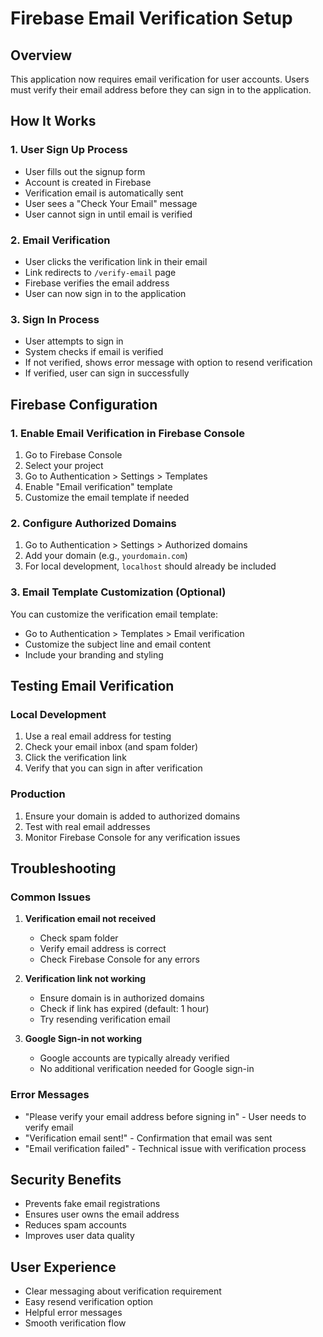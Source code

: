 # Firebase Email Verification Setup

## Overview
This application now requires email verification for user accounts. Users must verify their email address before they can sign in to the application.

## How It Works

### 1. User Sign Up Process
- User fills out the signup form
- Account is created in Firebase
- Verification email is automatically sent
- User sees a "Check Your Email" message
- User cannot sign in until email is verified

### 2. Email Verification
- User clicks the verification link in their email
- Link redirects to `/verify-email` page
- Firebase verifies the email address
- User can now sign in to the application

### 3. Sign In Process
- User attempts to sign in
- System checks if email is verified
- If not verified, shows error message with option to resend verification
- If verified, user can sign in successfully

## Firebase Configuration

### 1. Enable Email Verification in Firebase Console
1. Go to Firebase Console
2. Select your project
3. Go to Authentication > Settings > Templates
4. Enable "Email verification" template
5. Customize the email template if needed

### 2. Configure Authorized Domains
1. Go to Authentication > Settings > Authorized domains
2. Add your domain (e.g., `yourdomain.com`)
3. For local development, `localhost` should already be included

### 3. Email Template Customization (Optional)
You can customize the verification email template:
- Go to Authentication > Templates > Email verification
- Customize the subject line and email content
- Include your branding and styling

## Testing Email Verification

### Local Development
1. Use a real email address for testing
2. Check your email inbox (and spam folder)
3. Click the verification link
4. Verify that you can sign in after verification

### Production
1. Ensure your domain is added to authorized domains
2. Test with real email addresses
3. Monitor Firebase Console for any verification issues

## Troubleshooting

### Common Issues
1. **Verification email not received**
   - Check spam folder
   - Verify email address is correct
   - Check Firebase Console for any errors

2. **Verification link not working**
   - Ensure domain is in authorized domains
   - Check if link has expired (default: 1 hour)
   - Try resending verification email

3. **Google Sign-in not working**
   - Google accounts are typically already verified
   - No additional verification needed for Google sign-in

### Error Messages
- "Please verify your email address before signing in" - User needs to verify email
- "Verification email sent!" - Confirmation that email was sent
- "Email verification failed" - Technical issue with verification process

## Security Benefits
- Prevents fake email registrations
- Ensures user owns the email address
- Reduces spam accounts
- Improves user data quality

## User Experience
- Clear messaging about verification requirement
- Easy resend verification option
- Helpful error messages
- Smooth verification flow
